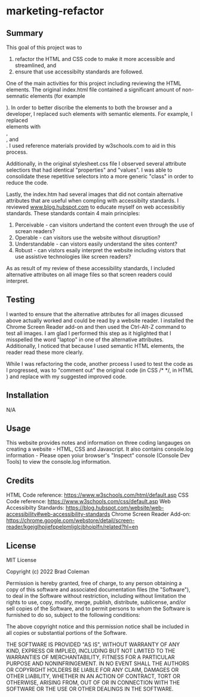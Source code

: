 # marketing-refactor

## Summary

This goal of this project was to 

1) refactor the HTML and CSS code to make it more accessible and streamlined, and 
2) ensure that use accessibilty standards are followed.  

One of the main activities for this project including reviewing the HTML elements.  The original index.html file contained a significant amount of non-semnatic elements (for example <div>).  In order to better discribe the elements to both the browser and a developer, I replaced such elements with semantic elements.  For example, I replaced <div> elements with <nav>, <section>, and <aside>.  I used reference materials provided by w3schools.com to aid in this process.  

Additionally, in the original stylesheet.css file I observed several attribute selectiors that had identical "properties" and "values".  I was able to consolidate these repetitive selectors into a more generic "class" in order to reduce the code.  

Lastly, the index.htm had several images that did not contain alternative attributes that are useful when compling with accessibilty standards.  I reviewed www.blog.hubspot.com to educate myself on web accessibitiy standards.  These standards contain 4 main principles:

1) Perceivable - can visitors undertand the content even through the use of screan readers?
2) Operable - can visitors use the website without disruption?
3) Understandable - can vistors easily understand the sites content? 
4) Robust - can vistors esaily interpret the website including vistors that use assistive technologies like screen readers?

As as result of my review of these accessibility standards, I included alternative attributes on all image files so that screen readers could interpret.  

## Testing 

I wanted to ensure that the alternative attributes for all images dicussed above actually worked and could be read by a website reader.  I installed the Chrome Screen Reader add-on and then used the Ctrl-Alt-Z command to test all images.  I am glad I performed this step as it higlighted that I misspelled the word "laptop" in one of the alternative attributes.  Additionally, I noticed that because I used semantic HTML elements, the reader read these more clearly. 

While I was refactoring the code, another prcoess I used to test the code as I progressed, was to "comment out" the original code (in CSS /* */, in HTML <!-- -->) and replace with my suggested improved code.   


## Installation


N/A

## Usage

This website provides notes and information on three coding langauges on creating a website - HTML, CSS and Javascript.  It also contains console.log information - Please open yoiur browser's "Inspect" console (Console Dev Tools) to view the console.log information. 


## Credits

HTML Code reference:                      https://www.w3schools.com/html/default.asp
CSS Code reference:                       https://www.w3schools.com/css/default.asp
Web Accessibilty Standards:     https://blog.hubspot.com/website/web-accessibility#web-accessibility-standards
Chrome Screen Reader Add-on:    https://chrome.google.com/webstore/detail/screen-reader/kgejglhpjiefppelpmljglcjbhoiplfn/related?hl=en



## License

MIT License

Copyright (c) 2022 Brad Coleman

Permission is hereby granted, free of charge, to any person obtaining a copy
of this software and associated documentation files (the "Software"), to deal
in the Software without restriction, including without limitation the rights
to use, copy, modify, merge, publish, distribute, sublicense, and/or sell
copies of the Software, and to permit persons to whom the Software is
furnished to do so, subject to the following conditions:

The above copyright notice and this permission notice shall be included in all
copies or substantial portions of the Software.

THE SOFTWARE IS PROVIDED "AS IS", WITHOUT WARRANTY OF ANY KIND, EXPRESS OR
IMPLIED, INCLUDING BUT NOT LIMITED TO THE WARRANTIES OF MERCHANTABILITY,
FITNESS FOR A PARTICULAR PURPOSE AND NONINFRINGEMENT. IN NO EVENT SHALL THE
AUTHORS OR COPYRIGHT HOLDERS BE LIABLE FOR ANY CLAIM, DAMAGES OR OTHER
LIABILITY, WHETHER IN AN ACTION OF CONTRACT, TORT OR OTHERWISE, ARISING FROM,
OUT OF OR IN CONNECTION WITH THE SOFTWARE OR THE USE OR OTHER DEALINGS IN THE
SOFTWARE.




